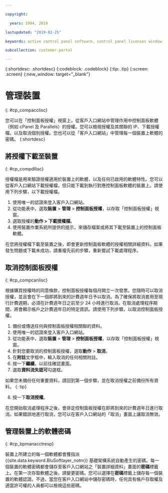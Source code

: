 ```yaml
---

copyright:

  years: 1994, 2019

lastupdated: "2019-02-25"

keywords: active control panel software, control panel licenses window, download license files, devices, canceling license 

subcollection: customer-portal

---
```


{:shortdesc: .shortdesc}
{:codeblock: .codeblock}
{:tip: .tip}
{:screen: .screen}
{:new_window: target="_blank"}

# 管理裝置
{: #cp_compacclisc}

您可以在「控制面板授權」視窗上，從客戶入口網站中管理作用中控制面板軟體（例如 cPanel 及 Parallels）的授權。您可以檢視授權及其關聯的 IP、下載授權檔，以及取消個別授權。您也可以從「客戶入口網站」中管理每一個裝置上軟體的密碼。
{:shortdesc}


## 將授權下載至裝置
{: #cp_compdllisc}

授權檔是用來驗證授權適用於裝置上的軟體，以及任何已啟用的軟體特性。您可以從客戶入口網站下載授權檔，但只能下載到執行對應控制面板軟體的裝置上。請使用下列步驟，以下載授權檔。

1. 使用唯一的認證來登入客戶入口網站。
2. 從功能表中，選取**裝置** > **管理** > **控制面板授權**，以存取「控制面板授權」視窗。
3. 選取授權的**動作 > 下載授權檔**。
4. 使用裝置作業系統所提供的提示，來儲存檔案或將其下載至裝置上的控制面板軟體。

在您將授權檔下載至裝置之後，即會更新控制面板軟體的授權相關詳細資料。如果發生問題或下載未成功，請重複先前的步驟，重新嘗試下載處理程序。

## 取消控制面板授權
{: #cp_compcanlisc}

根據購買授權時的同意條款，控制面板授權每個月開立一次發票。您隨時可以取消授權，並且會在下一個即將到來的計費週年日予以取消。為了確保將取消套用至現行計費週期，必須在計費週年日之前至少 24 小時進行取消。在取消處理程序期間，將會顯示帳戶之計費週年日的特定資訊。請使用下列步驟，以取消控制面板授權。

1. 備份或傳送任何與控制面板授權相關聯的資料。
2. 使用唯一的認證來登入客戶入口網站。
3. 從功能表中，選取**裝置** > **管理** > **控制面板授權**，以存取「控制面板授權」視窗。
4. 針對您要取消的控制面板授權，選取**動作** > **取消**。
5. 在**附註**文字框中，輸入取消的任何相關附註。
6. 按一下**繼續**，以前往確認畫面。
7. 選取**資料流失認可**勾選框。

  如果您未備份任何重要資料，請回到第一個步驟，並在取消授權之前備份所有資料。
  {: tip}

8. 按一下**取消授權**。

在您開始取消處理程序之後，會排定控制面板授權在即將到來的計費週年日進行取消。如果錯誤地進行取消，您可以在客戶入口網站的「取消」畫面上讓取消無效。

## 管理裝置上的軟體密碼
{: #cp_bpmanacctresp}

裝置上所建立的每一個軟體都會獲指派 {{site.data.keyword.BluSoftlayer_notm}} 基礎架構系統自動產生的密碼。每一個裝置的軟體密碼都會儲存至客戶入口網站之「裝置詳細資料」畫面的**密碼**標籤上。在第一次存取軟體之後，請變更密碼。您可以選擇在**密碼**標籤上儲存每一個裝置的軟體認證。不過，當您在客戶入口網站中儲存密碼時，任何具有帳戶存取權及適當許可權的人員都可以檢視這些密碼。
